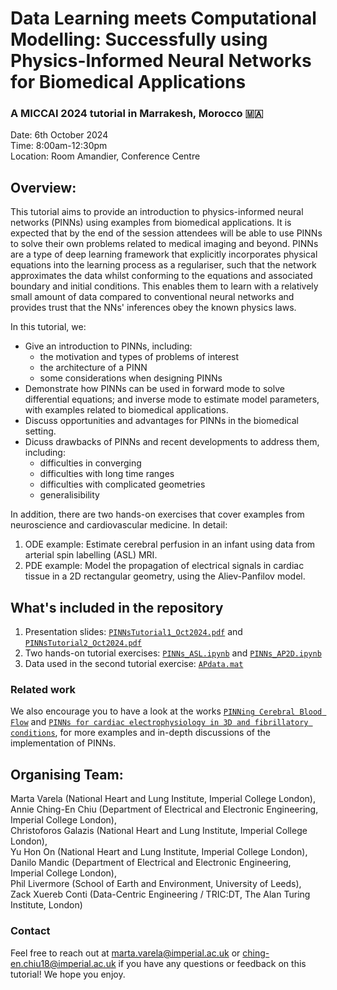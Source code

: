 # Data Learning meets Computational Modelling: Successfully using Physics-Informed Neural Networks for Biomedical Applications
### A MICCAI 2024 tutorial in Marrakesh, Morocco 🇲🇦

Date: 6th October 2024 <br>
Time: 8:00am-12:30pm <br>
Location: Room Amandier, Conference Centre

## Overview:
This tutorial aims to provide an introduction to physics-informed neural networks (PINNs) using examples from biomedical applications. It is expected that by the end of the session attendees will be able to use PINNs to solve their own problems related to medical imaging and beyond. PINNs are a type of deep learning framework that explicitly incorporates physical equations into the learning process as a regulariser, such that the network approximates the data whilst conforming to the equations and associated boundary and initial conditions. This enables them to learn with a relatively small amount of data compared to conventional neural networks and provides trust that the NNs' inferences obey the known physics laws. 

In this tutorial, we:
- Give an introduction to PINNs, including:  
  - the motivation and types of problems of interest
  - the architecture of a PINN
  - some considerations when designing PINNs
- Demonstrate how PINNs can be used in forward mode to solve differential equations; and inverse mode to estimate model parameters, with examples related to biomedical applications.
- Discuss opportunities and advantages for PINNs in the biomedical setting.
- Dicuss drawbacks of PINNs and recent developments to address them, including:
  - difficulties in converging
  - difficulties with long time ranges
  - difficulties with complicated geometries
  - generalisibility


In addition, there are two hands-on exercises that cover examples from neuroscience and cardiovascular medicine. In detail:
1. ODE example: Estimate cerebral perfusion in an infant using data from arterial spin labelling (ASL) MRI.
2. PDE example: Model the propagation of electrical signals in cardiac tissue in a 2D rectangular geometry, using the Aliev-Panfilov model.

## What's included in the repository
1. Presentation slides: [`PINNsTutorial1_Oct2024.pdf`](PINNsTutorial1_Oct2024.pdf) and [`PINNsTutorial2_Oct2024.pdf`](PINNsTutorial2_Oct2024.pdf)
2. Two hands-on tutorial exercises: [`PINNs_ASL.ipynb`](PINNs_ASL.ipynb) and [`PINNs_AP2D.ipynb`](PINNs_AP2D.ipynb)
3. Data used in the second tutorial exercise: [`APdata.mat`](APdata.mat)

### Related work
We also encourage you to have a look at the works [`PINNing Cerebral Blood Flow`](https://github.com/cgalaz01/supinn) and [`PINNs for cardiac electrophysiology in 3D and fibrillatory conditions`](https://arxiv.org/pdf/2409.12712), for more examples and in-depth discussions of the implementation of PINNs.

## Organising Team:
Marta Varela (National Heart and Lung Institute, Imperial College London), <br>
Annie Ching-En Chiu (Department of Electrical and Electronic Engineering, Imperial College London),<br>
Christoforos Galazis (National Heart and Lung Institute, Imperial College London), <br>
Yu Hon On (National Heart and Lung Institute, Imperial College London), <br>
Danilo Mandic (Department of Electrical and Electronic Engineering, Imperial College London), <br>
Phil Livermore (School of Earth and Environment, University of Leeds),<br>
Zack Xuereb Conti (Data-Centric Engineering / TRIC:DT, The Alan Turing Institute, London)

### Contact
Feel free to reach out at marta.varela@imperial.ac.uk or ching-en.chiu18@imperial.ac.uk if you have any questions or feedback on this tutorial! We hope you enjoy.
